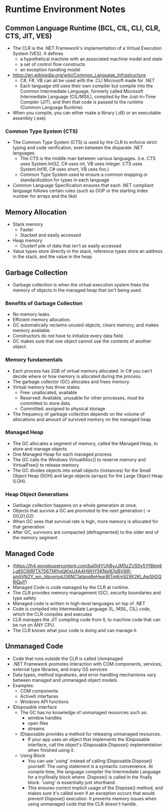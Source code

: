 # Runtime Environment Notes

## Common Language Runtime (BCL, CIL, CLI, CLR, CTS, JIT, VES)
* The CLR is the .NET Framework's implementation of a Virtual Execution System (VES). It defines
    * a hypothetical machine with an associated machine model and state
    * a set of control flow constructs
    * an exception handling model
* https://en.wikipedia.org/wiki/Common_Language_Infrastructure
    * C#, F#, VB can all be used with the .CLI Microsoft made for .NET
    * Each language still uses their own compiler but compile into the Common Intermediate Language, formerly called Microsoft Intermediate Language (CIL/MSIL), compiled by the Just-In-Time Compiler (JIT), and then that code is passed to the runtime (Common Language Runtime)
* When you compile, you can either make a library (.dll) or an executable assembly (.exe)
### Common Type System (CTS)
* The Common Type System (CTS) is used by the CLR to enforce strict typing and code verification, even between the disparate .NET languages.
    * The CTS is the middle man between various languages. (i.e. CTS uses System.Int32, C# uses int, VB uses integer. CTS uses System.Int16, C# uses short, VB uses foo.)
    * Common Type System used to ensure a common mapping or standardization for types in each language
* Common Language Specification ensures that each .NET compliant language follows certain rules (such as OOP or the starting index number for arrays and the like)

## Memory Allocation
* Stack memory
    * Faster
    * Stacked and easily accessed
* Heap memory
    * Clusterf pile of data that isn't as easily accessed
* Value types store directly in the stack, reference types store an address in the stack, and the value in the heap

## Garbage Collection
* Garbage collection is when the virtual execution system frees the memory of objects in the managed heap that isn't being used.
### Benefits of Garbage Collection
* No memory leaks.
* Efficient memory allocation.
* GC automatically reclaims unused objects, clears memory, and makes memory available.
* Constructors do not have to initialize every data field.
* GC makes sure that one object cannot use the contents of another object.
### Memory fundamentals
* Each process has 2GB of virtual memory allocated. In C# you can't decide where or how memory is allocated during the process.
* The garbage collector (GC) allocates and frees memory.
* Virtual memory has three states:
    * Free: unallocated, available
    * Reserved: Available, unusable for other processes, must be committed to store data
    * Committed: assigned to physical storage
* The frequency of garbage collection depends on the volume of allocations and amount of survived memory on the managed heap
### Managed Heap
* The GC allocates a segment of memory, called the Managed Heap, to store and manage objects
* One Managed Heap for each managed process
* The GC calls the Windows VirtualAlloc() to reserve memory and VirtualFree() to release memory
* The GC divides objects into small objects (instances) for the Small Object Heap (SOH) and large objects (arrays) for the Large Object Heap (LOH).
### Heap Object Generations
* Garbage collection happens on a whole generation at once.
* Objects that survive a GC are promoted to the next generation ( -> G0,G1,G2)
* When GC sees that survival rate is high, more memory is allocated for that generation
* After GC, survivors are compacted (defragmented) to the older end of the memory segment

## Managed Code 
* (https://lh4.googleusercontent.com/ba0t4YUhByJJM5zZUS0y5Yf8bje8Lg65CRIRfTX706TNfhgQKlsU4A4H9lHY5KNxl87pBVi6R-amliVN2Y_wn_IdpvemqU36NC1atanq8eHearBlTmKm929X2Kl_AwShDQRlQuY)
* Managed Code is code managed by the CLR at runtime.
* The CLR provides memory management (GC), security boundaries and type safety
* Managed code is written in high-level languages on top of .NET
* Code is compiled into Intermediate Language (IL, MSIL, CIL) code, which the CLR compiles and executes
* CLR manages the JIT compiling code from IL to machine code that can be run on ANY CPU.
* The CLR knows what your code is doing and can manage it.

## Unmanaged Code
* Code that runs outside the CLR is called Unmanaged
* .NET Framework promotes interaction with COM components, services, external type libraries, and many OS services
* Data types, method signatures, and error-handling mechanisms vary between managed and unmanaged object models
* Examples:
    * COM components
    * ActiveX interfaces
    * Windows API functions
* IDisposable interface
    * The GC has no knowledge of unmanaged resources such as:
        * window handles
        * open files
        * streams
    * IDisposable provides a method for releasing unmanaged resources.
        * If your app uses an object that implements the IDisposable interface, call the object's IDisposable.Dispose() implementation when finished using it.
    * Using Block
        * You can use 'using' instead of calling IDisposable.Dispose() yourself. The using statement is a syntactic convenience. At compile time, the language compiler the Intermediate Language for a try/finally block where .Dispose() is called in the finally block. 'using' is essentially just shorthand.
        * This ensures correct implicit usage of the Dispose() method, and makes sure it's called even if an exception occurs that would prevent Dispose() execution. It prevents memory issues when using unmanaged code that the CLR doesn't handle. 
